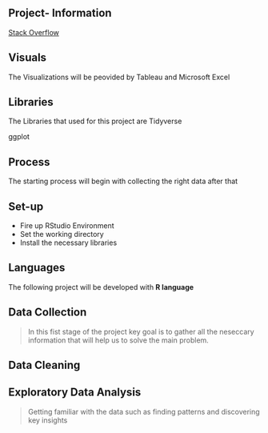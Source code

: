 
## Project- Information
[Stack Overflow](https://www.kaggle.com/stackoverflow/stackoverflow)

## Visuals
The Visualizations will be peovided by Tableau and Microsoft Excel 
## Libraries
The Libraries that used for this project are 
Tidyverse <br>

ggplot
## Process 
The starting process will begin with collecting the right data after that 
## Set-up
* Fire up RStudio Environment
* Set the working directory
* Install the necessary libraries 

## Languages
The following project will be developed with **R language**
## Data Collection
>In this fist stage of the project key goal is to gather all the neseccary information that will help us to solve
the main problem.
## Data Cleaning
## Exploratory Data Analysis
>Getting familiar with the data such as finding patterns and discovering key insights
